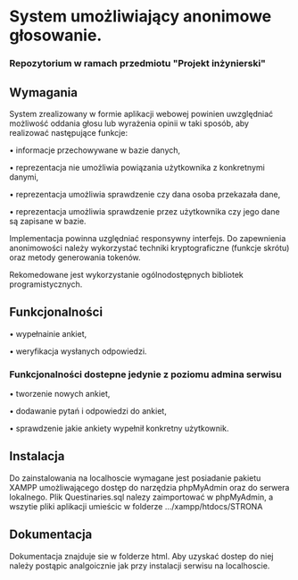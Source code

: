 # System umożliwiający anonimowe głosowanie. 
### Repozytorium w ramach przedmiotu "Projekt inżynierski"

## Wymagania
System zrealizowany w formie aplikacji webowej powinien uwzględniać możliwość oddania głosu lub wyrażenia opinii w taki sposób, aby realizować następujące funkcje:

• informacje przechowywane w bazie danych,

• reprezentacja nie umożliwia powiązania użytkownika z konkretnymi danymi,

• reprezentacja umożliwia sprawdzenie czy dana osoba przekazała dane,

• reprezentacja umożliwia sprawdzenie przez użytkownika czy jego dane są zapisane w bazie.

Implementacja powinna uzględniać responsywny interfejs. Do zapewnienia anonimowości należy wykorzystać techniki kryptograficzne (funkcje skrótu) oraz metody generowania tokenów.

Rekomedowane jest wykorzystanie ogólnodostępnych bibliotek programistycznych.

## Funkcjonalności

• wypełnainie ankiet,

• weryfikacja wysłanych odpowiedzi.

### Funkcjonalności dostepne jedynie z poziomu admina serwisu
• tworzenie nowych ankiet,

• dodawanie pytań i odpowiedzi do ankiet,

• sprawdzenie jakie ankiety wypełnił konkretny użytkownik.

## Instalacja
Do zainstalowania na localhoscie wymagane jest posiadanie pakietu XAMPP umożliwającego dostęp do narzędzia phpMyAdmin oraz do serwera lokalnego. Plik Questinaries.sql nalezy zaimportować w phpMyAdmin, a wszytie pliki aplikacji umieścic w folderze .../xampp/htdocs/STRONA

## Dokumentacja
Dokumentacja znajduje sie w folderze html. Aby uzyskać dostep do niej należy postąpic analgoicznie jak przy instalacji serwisu na localhoscie.

